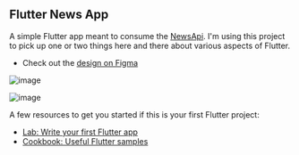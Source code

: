 ## Flutter News App

A simple Flutter app meant to consume the [NewsApi](https://newsapi.org/). I'm using this project to pick up one or two things here and there about various aspects of Flutter.

- Check out the [design on Figma](https://www.figma.com/file/E1UvLw7YNPs15qMO46Hxbi/News-App?type=design&node-id=0%3A1&mode=design&t=6J0j4GMunfzaqL4V-1)


![image](https://github.com/Ericgacoki/flutter_news_api/assets/54077752/5a7f8196-51c4-4895-a6de-6d9ec029445f)

![image](https://github.com/Ericgacoki/flutter_news_api/assets/54077752/d02e749a-c0b3-41d3-b899-d52fd1fbd79a)



A few resources to get you started if this is your first Flutter project:

- [Lab: Write your first Flutter app](https://docs.flutter.dev/get-started/codelab)
- [Cookbook: Useful Flutter samples](https://docs.flutter.dev/cookbook)
